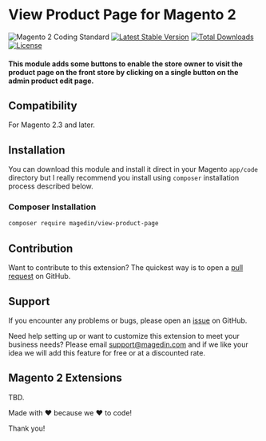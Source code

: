 # View Product Page for Magento 2

![Magento 2 Coding Standard](https://github.com/magedin/magento2-module-view-product-page/workflows/Magento%202%20Coding%20Standard/badge.svg)
[![Latest Stable Version](https://poser.okvpn.org/magedin/module-view-product-page/v/stable)](https://packagist.org/packages/magedin/module-view-product-page)
[![Total Downloads](https://poser.okvpn.org/magedin/module-view-product-page/downloads)](https://packagist.org/packages/magedin/module-view-product-page)
[![License](https://poser.okvpn.org/magedin/module-view-product-page/license)](https://packagist.org/packages/magedin/module-view-product-page)

#### This module adds some buttons to enable the store owner to visit the product page on the front store by clicking on a single button on the admin product edit page.

## Compatibility

For Magento 2.3 and later.

## Installation

You can download this module and install it direct in your Magento `app/code` directory but I really recommend you install using `composer` installation process described below.

### Composer Installation

```bash
composer require magedin/view-product-page
```

## Contribution

Want to contribute to this extension? The quickest way is to open a [pull request](https://github.com/magedin/magento2-view-product-page/pulls) on GitHub.

## Support

If you encounter any problems or bugs, please open an [issue](https://github.com/magedin/magento2-view-product-page/issues) on GitHub.

Need help setting up or want to customize this extension to meet your business needs? Please email support@magedin.com and if we like your idea we will add this feature for free or at a discounted rate.

## Magento 2 Extensions

TBD.

Made with :heart: because we :heart: to code!

Thank you!
